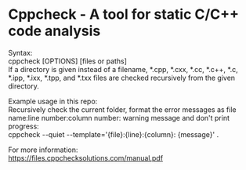 # Cppcheck - A tool for static C/C++ code analysis
Syntax:<br />
    cppcheck [OPTIONS] [files or paths]<br />
If a directory is given instead of a filename, *.cpp, *.cxx, *.cc, *.c++, *.c, *.ipp, *.ixx, *.tpp, and *.txx files are checked recursively from the given directory.<br />


Example usage in this repo:<br />
Recursively check the current folder, format the error messages as file name:line number:column number: warning message and don't print progress:<br />
cppcheck --quiet --template='{file}:{line}:{column}:  {message}' .<br />

For more information:<br />
    https://files.cppchecksolutions.com/manual.pdf<br />
